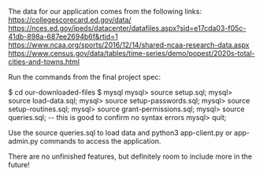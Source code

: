 The data for our application comes from the following links: https://collegescorecard.ed.gov/data/  https://nces.ed.gov/ipeds/datacenter/datafiles.aspx?sid=e17cda03-f05c-41db-898a-687ee2694b6f&rtid=1 https://www.ncaa.org/sports/2016/12/14/shared-ncaa-research-data.aspx      https://www.census.gov/data/tables/time-series/demo/popest/2020s-total-cities-and-towns.html

Run the commands from the final project spec: 

$ cd our-downloaded-files
$ mysql
mysql> source setup.sql;
mysql> source load-data.sql;
mysql> source setup-passwords.sql;
mysql> source setup-routines.sql;
mysql> source grant-permissions.sql;
mysql> source queries.sql; -- this is good to confirm no syntax errors
mysql> quit;

Use the source queries.sql to load data and python3 app-client.py or app-admin.py commands to access the application.

There are no unfinished features, but definitely room to include more in the future!
